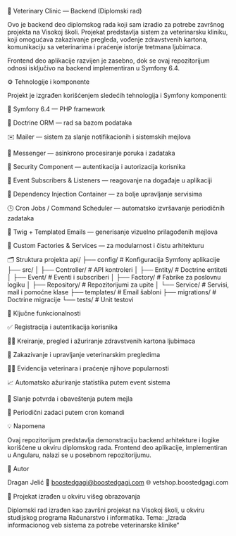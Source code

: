 🐾 Veterinary Clinic — Backend (Diplomski rad)

Ovo je backend deo diplomskog rada koji sam izradio za potrebe završnog projekta na Visokoj školi.
Projekat predstavlja sistem za veterinarsku kliniku, koji omogućava zakazivanje pregleda, vođenje zdravstvenih kartona, komunikaciju sa veterinarima i praćenje istorije tretmana ljubimaca.

Frontend deo aplikacije razvijen je zasebno, dok se ovaj repozitorijum odnosi isključivo na backend implementiran u Symfony 6.4.

⚙️ Tehnologije i komponente

Projekt je izgrađen korišćenjem sledećih tehnologija i Symfony komponenti:

🧩 Symfony 6.4 — PHP framework

💾 Doctrine ORM — rad sa bazom podataka

✉️ Mailer — sistem za slanje notifikacionih i sistemskih mejlova

💬 Messenger — asinkrono procesiranje poruka i zadataka

🔐 Security Component — autentikacija i autorizacija korisnika

🧠 Event Subscribers & Listeners — reagovanje na događaje u aplikaciji

🧰 Dependency Injection Container — za bolje upravljanje servisima

🕒 Cron Jobs / Command Scheduler — automatsko izvršavanje periodičnih zadataka

🧾 Twig + Templated Emails — generisanje vizuelno prilagođenih mejlova

🧠 Custom Factories & Services — za modularnost i čistu arhitekturu

🗂️ Struktura projekta
api/
├── config/           # Konfiguracija Symfony aplikacije
├── src/
│   ├── Controller/   # API kontroleri
│   ├── Entity/       # Doctrine entiteti
│   ├── Event/        # Eventi i subscriberi
│   ├── Factory/      # Fabrike za poslovnu logiku
│   ├── Repository/   # Repozitorijumi za upite
│   └── Service/      # Servisi, mail i pomoćne klase
├── templates/        # Email šabloni
├── migrations/       # Doctrine migracije
└── tests/            # Unit testovi

📡 Ključne funkcionalnosti

✅ Registracija i autentikacija korisnika

🐕‍🦺 Kreiranje, pregled i ažuriranje zdravstvenih kartona ljubimaca

📅 Zakazivanje i upravljanje veterinarskim pregledima

👨‍⚕️ Evidencija veterinara i praćenje njihove popularnosti

📈 Automatsko ažuriranje statistika putem event sistema

📨 Slanje potvrda i obaveštenja putem mejla

🔄 Periodični zadaci putem cron komandi

💡 Napomena

Ovaj repozitorijum predstavlja demonstraciju backend arhitekture i logike korišćene u okviru diplomskog rada.
Frontend deo aplikacije, implementiran u Angularu, nalazi se u posebnom repozitorijumu.

👤 Autor

Dragan Jelić
📧 boostedgagi@boostedgagi.com
🌐 vetshop.boostedgagi.com

🏫 Projekat izrađen u okviru višeg obrazovanja

Diplomski rad izrađen kao završni projekat na Visokoj školi, u okviru studijskog programa Računarstvo i informatika.
Tema: „Izrada informacionog veb sistema za potrebe veterinarske klinike“
